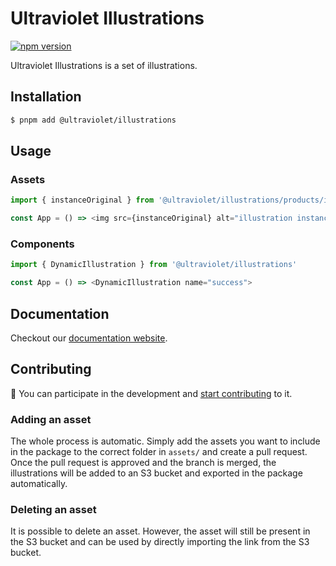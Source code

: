 # Ultraviolet Illustrations

[![npm version](https://badge.fury.io/js/%40ultraviolet%2Fillustrations.svg)](https://badge.fury.io/js/%40ultraviolet%2Fillustrations)

Ultraviolet Illustrations is a set of illustrations.

## Installation

```sh
$ pnpm add @ultraviolet/illustrations
```

## Usage
### Assets

```js
import { instanceOriginal } from '@ultraviolet/illustrations/products/instance'

const App = () => <img src={instanceOriginal} alt="illustration instance" />
```
### Components 
```js
import { DynamicIllustration } from '@ultraviolet/illustrations'

const App = () => <DynamicIllustration name="success">
```
## Documentation

Checkout our [documentation website](https://storybook.ultraviolet.scaleway.com/).

## Contributing

📝 You can participate in the development and [start contributing](/CONTRIBUTING.md) to it.

### Adding an asset
The whole process is automatic. Simply add the assets you want to include in the package to the correct folder in `assets/` and create a pull request. Once the pull request is approved and the branch is merged, the illustrations will be added to an S3 bucket and exported in the package automatically.
### Deleting an asset
It is possible to delete an asset. However, the asset will still be present in the S3 bucket and can be used by directly importing the link from the S3 bucket.
